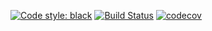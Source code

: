 [![Code style: black](https://img.shields.io/badge/code%20style-black-000000.svg)](https://github.com/psf/black)
[![Build Status](https://travis-ci.com/samclane/Bastet.svg?branch=master)](https://travis-ci.com/samclane/Bastet)
[![codecov](https://codecov.io/gh/samclane/Bastet/branch/master/graph/badge.svg)](https://codecov.io/gh/samclane/Bastet)
